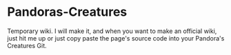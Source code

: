 # Pandoras-Creatures
Temporary wiki. I will make it, and when you want to make an official
wiki, just hit me up or just copy paste the page's source code into
your Pandora's Creatures Git.
